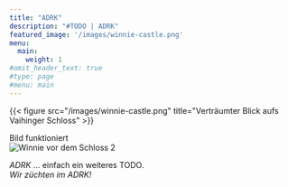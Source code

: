 ```yaml
---
title: "ADRK"
description: "#TODO | ADRK"
featured_image: '/images/winnie-castle.png'
menu:
  main:
    weight: 1
#omit_header_text: true
#type: page
#menu: main
---
```

{{< figure src="/images/winnie-castle.png" title="Verträumter Blick aufs Vaihinger Schloss" >}}

Bild funktioniert  
![Winnie vor dem Schloss 2](images/winnie-castle.png)  

_ADRK_ ... einfach ein weiteres TODO.  
*Wir züchten im ADRK!*

